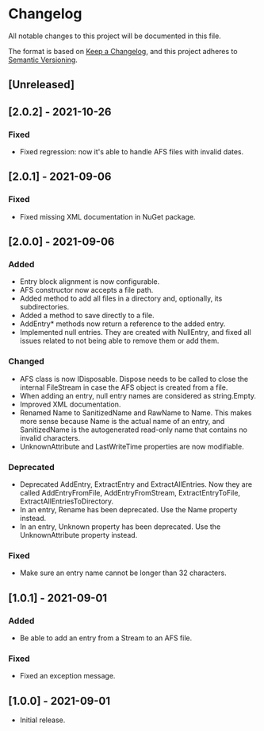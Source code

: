 # Changelog
All notable changes to this project will be documented in this file.

The format is based on [Keep a Changelog](https://keepachangelog.com/en/1.0.0/),
and this project adheres to [Semantic Versioning](https://semver.org/spec/v2.0.0.html).

## [Unreleased]

## [2.0.2] - 2021-10-26
### Fixed
- Fixed regression: now it's able to handle AFS files with invalid dates.

## [2.0.1] - 2021-09-06
### Fixed
- Fixed missing XML documentation in NuGet package.

## [2.0.0] - 2021-09-06
### Added
- Entry block alignment is now configurable.
- AFS constructor now accepts a file path.
- Added method to add all files in a directory and, optionally, its subdirectories.
- Added a method to save directly to a file.
- AddEntry* methods now return a reference to the added entry.
- Implemented null entries. They are created with NullEntry, and fixed all issues related to not being able to remove them or add them.

### Changed
- AFS class is now IDisposable. Dispose needs to be called to close the internal FileStream in case the AFS object is created from a file.
- When adding an entry, null entry names are considered as string.Empty.
- Improved XML documentation.
- Renamed Name to SanitizedName and RawName to Name. This makes more sense because Name is the actual name of an entry, and SanitizedName is the autogenerated read-only name that contains no invalid characters.
- UnknownAttribute and LastWriteTime properties are now modifiable.

### Deprecated
- Deprecated AddEntry, ExtractEntry and ExtractAllEntries. Now they are called AddEntryFromFile, AddEntryFromStream, ExtractEntryToFile, ExtractAllEntriesToDirectory.
- In an entry, Rename has been deprecated. Use the Name property instead.
- In an entry, Unknown property has been deprecated. Use the UnknownAttribute property instead.

### Fixed
- Make sure an entry name cannot be longer than 32 characters.

## [1.0.1] - 2021-09-01
### Added
- Be able to add an entry from a Stream to an AFS file.
### Fixed
- Fixed an exception message.

## [1.0.0] - 2021-09-01
- Initial release.